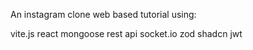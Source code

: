 An instagram clone web based tutorial using:

vite.js
react
mongoose
rest api
socket.io
zod
shadcn
jwt
